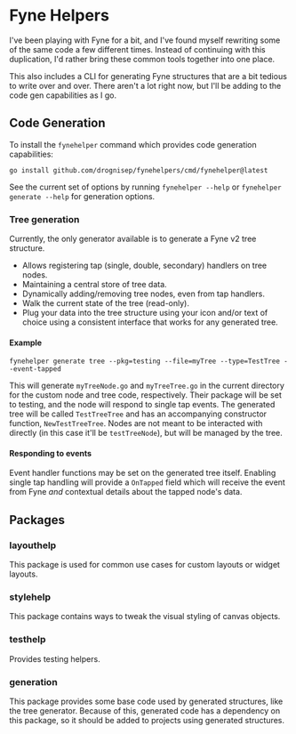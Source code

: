 # Fyne Helpers

I've been playing with Fyne for a bit, and I've found myself rewriting some of the same code a few different times.
Instead of continuing with this duplication, I'd rather bring these common tools together into one place.

This also includes a CLI for generating Fyne structures that are a bit tedious to write over and over.
There aren't a lot right now, but I'll be adding to the code gen capabilities as I go.

## Code Generation
To install the `fynehelper` command which provides code generation capabilities:
```shell
go install github.com/drognisep/fynehelpers/cmd/fynehelper@latest
```

See the current set of options by running `fynehelper --help` or `fynehelper generate --help` for generation options.

### Tree generation
Currently, the only generator available is to generate a Fyne v2 tree structure.
* Allows registering tap (single, double, secondary) handlers on tree nodes.
* Maintaining a central store of tree data.
* Dynamically adding/removing tree nodes, even from tap handlers.
* Walk the current state of the tree (read-only).
* Plug your data into the tree structure using your icon and/or text of choice using a consistent interface that works for any generated tree.

#### Example
```shell
fynehelper generate tree --pkg=testing --file=myTree --type=TestTree --event-tapped
```
This will generate `myTreeNode.go` and `myTreeTree.go` in the current directory for the custom node and tree code, respectively.
Their package will be set to testing, and the node will respond to single tap events.
The generated tree will be called `TestTreeTree` and has an accompanying constructor function, `NewTestTreeTree`.
Nodes are not meant to be interacted with directly (in this case it'll be `testTreeNode`), but will be managed by the tree.

#### Responding to events
Event handler functions may be set on the generated tree itself.
Enabling single tap handling will provide a `OnTapped` field which will receive the event from Fyne *and* contextual details about the tapped node's data.

## Packages

### layouthelp

This package is used for common use cases for custom layouts or widget layouts.

### stylehelp

This package contains ways to tweak the visual styling of canvas objects.

### testhelp

Provides testing helpers.

### generation

This package provides some base code used by generated structures, like the tree generator.
Because of this, generated code has a dependency on this package, so it should be added to projects using generated structures.

